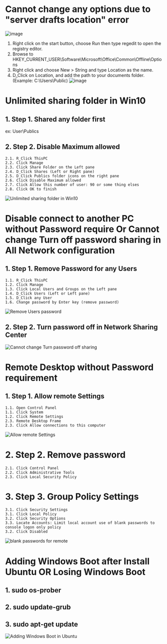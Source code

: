 # Cannot change any options due to "server drafts location" error
![image](https://github.com/user-attachments/assets/7605b07f-abb6-450b-a94a-2fb143148923)

1. Right click on the start button, choose Run then type regedit to open the registry editor.
2. Browse to HKEY_CURRENT_USER\Software\Microsoft\Office\Common\Offline\Options
3. Right click and choose New > String and type Location as the name.
4. D_Click on Location, and add the path to your documents folder. (Example: C:\Users\Public\)
![image](https://github.com/user-attachments/assets/97e6285e-4e94-46a1-97f3-5ad1210bfeb1)


# Unlimited sharing folder in Win10

## 1. Step 1. Shared any folder first
ex: User\Publics
## 2. Step 2. Disable Maximum allowed
	2.1. R_Click ThisPC
	2.2. Click Manage
	2.3. Click Share Folder on the Left pane
	2.4. D_Click Shares (Left or Right pane)
	2.5. D_Click Publics folder icons on the right pane
	2.6. Click Disable Maximum allowed
	2.7. Click Allow this number of user: 90 or some thing elses
	2.8. Click OK to finish
![Unlimited sharing folder in Win10](https://github.com/thinhdoanvu/Office/blob/master/Hinh_Anh/unlimited%20sharing%20folder%20in%20Win10.PNG)
  
# Disable connect to another PC without Password require Or Cannot change Turn off password sharing in All Network configuration

## 1. Step 1. Remove Password for any Users
	1.1. R_Click ThisPC
	1.2. Click Manage
	1.3. Click Local Users and Groups on the Left pane
	1.4. D_Click Users (Left or Left pane)
	1.5. D_Click any User
	1.6. Change password by Enter key (remove password) 
![Remove Users password](https://github.com/thinhdoanvu/Office/blob/master/Hinh_Anh/Remove%20password.png)
## 2. Step 2. Turn password off in Network Sharing Center 
![Cannot change Turn password off sharing](https://github.com/thinhdoanvu/Office/blob/master/Hinh_Anh/Cannot%20change%20Turn%20off%20password%20sharing.PNG)

# Remote Desktop without Password requirement

## 1. Step 1. Allow remote Settings
	1.1. Open Control Panel
	1.1. Click System
	1.2. Click Remote Settings
	2.3. Remote Desktop Frame
	2.3. Click Allow connections to this computer
![Allow remote Settings](https://github.com/thinhdoanvu/Office/blob/master/Hinh_Anh/Allow%20Remote%20Settings.PNG)
# 2. Step 2. Remove password
	2.1. Click Control Panel 
	2.2. Click Administrative Tools
	2.3. Click Local Security Policy
# 3. Step 3. Group Policy Settings
	3.1. Click Security Settings 
	3.1. Click Local Policy
	3.2. Click Security Options
	3.3. Locate Accounts: Limit local account use of blank passwords to console logon only policy
	3.2. Click Disabled
![blank passwords for remote](https://github.com/thinhdoanvu/Office/blob/master/Hinh_Anh/Disabled%20Password%20Remote%20Desktop.PNG)

# Adding Windows Boot after Install Ubuntu OR Losing Windows Boot
## 1. sudo os-prober
## 2. sudo update-grub
## 3. sudo apt-get update
![Adding Windows Boot in Ubuntu](https://github.com/thinhdoanvu/Office/blob/master/Hinh_Anh/add_Windowsboot_inUbuntu.png)
